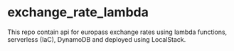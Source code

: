 # exchange_rate_lambda
This repo contain api for europass exchange rates using lambda functions, serverless (IaC), DynamoDB and deployed using LocalStack.
